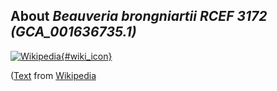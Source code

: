 
About *Beauveria brongniartii RCEF 3172 (GCA\_001636735.1)* 
--------------------------------------------------------------

[![Wikipedia](/img/wikipedia_logo_v2_en.png){#wiki_icon}](http://en.wikipedia.org)


([Text](http://en.wikipedia.org) from [Wikipedia](http://en.wikipedia.org/) 

